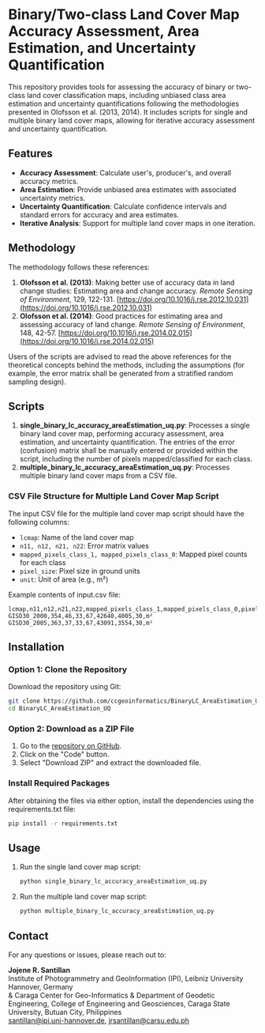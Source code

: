 
# Binary/Two-class Land Cover Map Accuracy Assessment, Area Estimation, and Uncertainty Quantification

This repository provides tools for assessing the accuracy of binary or two-class land cover classification maps, including unbiased class area estimation and uncertainty quantifications following the methodologies presented in Olofsson et al. (2013, 2014). It includes scripts for single and multiple binary land cover maps, allowing for iterative accuracy assessment and uncertainty quantification.

## Features

- **Accuracy Assessment**: Calculate user's, producer's, and overall accuracy metrics.
- **Area Estimation**: Provide unbiased area estimates with associated uncertainty metrics.
- **Uncertainty Quantification**: Calculate confidence intervals and standard errors for accuracy and area estimates.
- **Iterative Analysis**: Support for multiple land cover maps in one iteration.

## Methodology

The methodology follows these references:
1. **Olofsson et al. (2013)**: Making better use of accuracy data in land change studies: Estimating area and change accuracy. *Remote Sensing of Environment*, 129, 122-131.
   [https://doi.org/10.1016/j.rse.2012.10.031](https://doi.org/10.1016/j.rse.2012.10.031)
2. **Olofsson et al. (2014)**: Good practices for estimating area and assessing accuracy of land change. *Remote Sensing of Environment*, 148, 42-57.
   [https://doi.org/10.1016/j.rse.2014.02.015](https://doi.org/10.1016/j.rse.2014.02.015)
   
Users of the scripts are advised to read the above references for the theoretical concepts behind the methods, including the assumptions (for example, the error matrix shall be generated from a stratified random sampling design).

## Scripts

1. **single_binary_lc_accuracy_areaEstimation_uq.py**: Processes a single binary land cover map, performing accuracy assessment, area estimation, and uncertainty quantification. The entries of the error (confusion) matrix shall be manually entered or provided within the script, including the number of pixels mapped/classified for each class.
2. **multiple_binary_lc_accuracy_areaEstimation_uq.py**: Processes multiple binary land cover maps from a CSV file.

### CSV File Structure for Multiple Land Cover Map Script

The input CSV file for the multiple land cover map script should have the following columns:

- `lcmap`: Name of the land cover map
- `n11, n12, n21, n22`: Error matrix values
- `mapped_pixels_class_1, mapped_pixels_class_0`: Mapped pixel counts for each class
- `pixel_size`: Pixel size in ground units
- `unit`: Unit of area (e.g., m²)

Example contents of input.csv file:
```csv
lcmap,n11,n12,n21,n22,mapped_pixels_class_1,mapped_pixels_class_0,pixel_size,unit
GISD30_2000,354,46,33,67,42640,4005,30,m²
GISD30_2005,363,37,33,67,43091,3554,30,m²
```

## Installation

### Option 1: Clone the Repository

Download the repository using Git:

```bash
git clone https://github.com/ccgeoinformatics/BinaryLC_AreaEstimation_UQ.git
cd BinaryLC_AreaEstimation_UQ
```
### Option 2: Download as a ZIP File
1. Go to the [repository on GitHub](https://github.com/ccgeoinformatics/BinaryLC_AreaEstimation_UQ).
2. Click on the "Code" button.
3. Select "Download ZIP" and extract the downloaded file.

### Install Required Packages
After obtaining the files via either option, install the dependencies using the requirements.txt file:
   ```bash
   pip install -r requirements.txt
   ```

## Usage

1. Run the single land cover map script:
   ```bash
   python single_binary_lc_accuracy_areaEstimation_uq.py
   ```
2. Run the multiple land cover map script:
   ```bash
   python multiple_binary_lc_accuracy_areaEstimation_uq.py
   ```

## Contact

For any questions or issues, please reach out to:

**Jojene R. Santillan**  
Institute of Photogrammetry and GeoInformation (IPI), Leibniz University Hannover, Germany  
& Caraga Center for Geo-Informatics & Department of Geodetic Engineering, College of Engineering and Geosciences, Caraga State University, Butuan City, Philippines  
santillan@ipi.uni-hannover.de, jrsantillan@carsu.edu.ph
